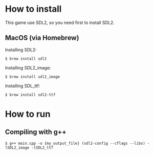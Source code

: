 # How to install

This game use SDL2, so you need first to install SDL2.

## MacOS (via Homebrew)

Installing SDL2:

`$ brew install sdl2`

Installing SDL2_image:

`$ brew install sdl2_image`

Installing SDL_ttf:

`$ brew install sdl2-ttf`

# How to run

## Compiling with g++

`$ g++ main.cpp -o {my_output_file} (sdl2-config --cflags --libs) -lSDL2_image -lSDL2_ttf`
